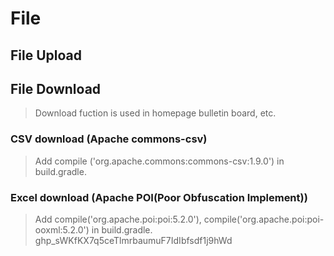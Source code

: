 # File

## File Upload

## File Download 
> Download fuction is used in homepage bulletin board, etc.
### CSV download (Apache commons-csv)
> Add compile ('org.apache.commons:commons-csv:1.9.0') in build.gradle.

### Excel download (Apache POI(Poor Obfuscation Implement))
> Add compile('org.apache.poi:poi:5.2.0'), compile('org.apache.poi:poi-ooxml:5.2.0') in build.gradle.
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